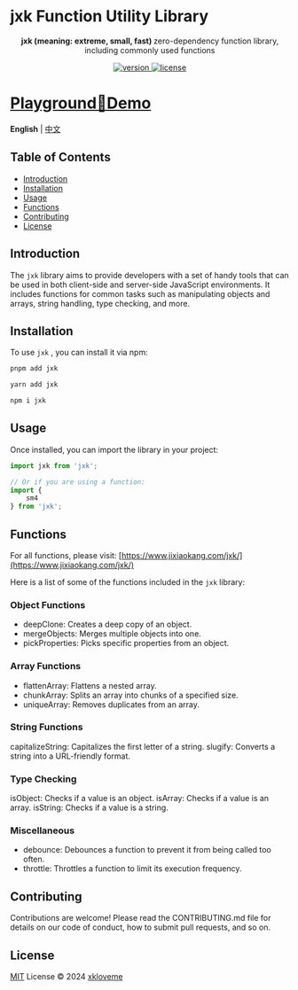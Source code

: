 # jxk Function Utility Library

<p align="center">
  <strong>jxk (meaning: extreme, small, fast) </strong> zero-dependency function library, including commonly used functions
</p>

<p align="center">
  <a href="https://www.npmjs.com/package/jxk">
    <img src="https://img.shields.io/npm/v/jxk?color=orange&label=" alt="version" />
  </a>
  <a href="https://github.com/qmhc/jxk/blob/main/LICENSE">
    <img src="https://img.shields.io/npm/l/jxk" alt="license" />
  </a>
</p>

<h1 >
  <a href="https://www.jixiaokang.com/jxk/playground">
    Playground🎠Demo
  </a>
</h1>

**English** | [中文](./README.md)

## Table of Contents

* [Introduction](#introduction)
* [Installation](#installation)
* [Usage](#usage)
* [Functions](#functions)
* [Contributing](#contributing)
* [License](#license)

## Introduction

The `jxk` library aims to provide developers with a set of handy tools that can be used in both client-side and server-side JavaScript environments. It includes functions for common tasks such as manipulating objects and arrays, string handling, type checking, and more.

## Installation

To use `jxk` , you can install it via npm:

```bash
pnpm add jxk
```

```bash
yarn add jxk
```

```bash
npm i jxk
```

## Usage

Once installed, you can import the library in your project:

```javascript
import jxk from 'jxk';

// Or if you are using a function:
import {
    sm4
} from 'jxk';
```

## Functions

For all functions, please visit: [https://www.jixiaokang.com/jxk/](https://www.jixiaokang.com/jxk/)

Here is a list of some of the functions included in the `jxk` library:

### Object Functions

* deepClone: Creates a deep copy of an object.
* mergeObjects: Merges multiple objects into one.
* pickProperties: Picks specific properties from an object.

### Array Functions

* flattenArray: Flattens a nested array.
* chunkArray: Splits an array into chunks of a specified size.
* uniqueArray: Removes duplicates from an array.

### String Functions

capitalizeString: Capitalizes the first letter of a string.
slugify: Converts a string into a URL-friendly format.

### Type Checking

isObject: Checks if a value is an object.
isArray: Checks if a value is an array.
isString: Checks if a value is a string.

### Miscellaneous

* debounce: Debounces a function to prevent it from being called too often.
* throttle: Throttles a function to limit its execution frequency.

## Contributing

Contributions are welcome! Please read the CONTRIBUTING.md file for details on our code of conduct, how to submit pull requests, and so on.

## License

[MIT](./LICENSE) License © 2024 [xkloveme](https://github.com/xkloveme)
